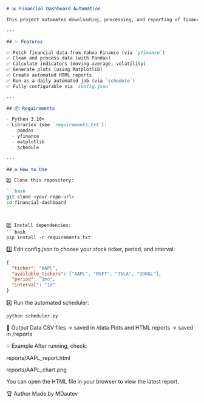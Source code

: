 ````markdown
# 📊 Financial Dashboard Automation

This project automates downloading, processing, and reporting of financial stock data using Python.

---

## ✨ Features

✅ Fetch financial data from Yahoo Finance (via `yfinance`)  
✅ Clean and process data (with Pandas)  
✅ Calculate indicators (moving average, volatility)  
✅ Generate plots (using Matplotlib)  
✅ Create automated HTML reports  
✅ Run as a daily automated job (via `schedule`)  
✅ Fully configurable via `config.json`

---

## 📦 Requirements

- Python 3.10+
- Libraries (see `requirements.txt`):
  - pandas
  - yfinance
  - matplotlib
  - schedule

---

## ⚙ How to Use

1️⃣ Clone this repository:

```bash
git clone <your-repo-url>
cd financial-dashboard
```
````

````

2️⃣ Install dependencies:
```bash
pip install -r requirements.txt
````

3️⃣ Edit config.json to choose your stock ticker, period, and interval:

```json
{
  "ticker": "AAPL",
  "available_tickers": ["AAPL", "MSFT", "TSLA", "GOOGL"],
  "period": "1mo",
  "interval": "1d"
}
```

4️⃣ Run the automated scheduler:

```bash
python scheduler.py
```

📁 Output
Data CSV files → saved in /data
Plots and HTML reports → saved in /reports

💡 Example
After running, check:

reports/AAPL_report.html

reports/AAPL_chart.png

You can open the HTML file in your browser to view the latest report.

🏆 Author
Made by MDautev
